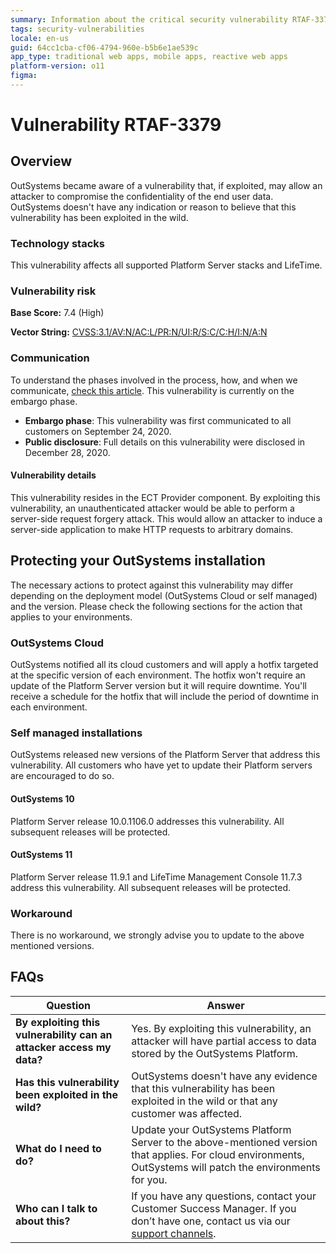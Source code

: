 ```yaml
---
summary: Information about the critical security vulnerability RTAF-3379
tags: security-vulnerabilities
locale: en-us
guid: 64cc1cba-cf06-4794-960e-b5b6e1ae539c
app_type: traditional web apps, mobile apps, reactive web apps
platform-version: o11
figma:
---
```



# Vulnerability RTAF-3379

## Overview 

OutSystems became aware of a vulnerability that, if exploited, may allow an attacker to compromise the confidentiality of the end user data.
OutSystems doesn't have any indication or reason to believe that this vulnerability has been exploited in the wild.

### Technology stacks

This vulnerability affects all supported Platform Server stacks and LifeTime.

### Vulnerability risk

**Base Score:** 7.4 (High)

**Vector String:** [CVSS:3.1/AV:N/AC:L/PR:N/UI:R/S:C/C:H/I:N/A:N](https://www.first.org/cvss/calculator/3.1#CVSS:3.1/AV:N/AC:L/PR:N/UI:R/S:C/C:H/I:N/A:N)

### Communication

To understand the phases involved in the process, how, and when we communicate, [check this article](https://success.outsystems.com/Support/Security/Vulnerabilities). This vulnerability is currently on the embargo phase.

   * **Embargo phase**: This vulnerability was first communicated to all customers on September 24, 2020.
   * **Public disclosure**: Full details on this vulnerability were disclosed in December 28, 2020.

#### Vulnerability details

This vulnerability resides in the ECT Provider component. By exploiting this vulnerability, an unauthenticated attacker would be able to perform a server-side request forgery attack. This would allow an attacker to induce a server-side application to make HTTP requests to arbitrary domains.

## Protecting your OutSystems installation

The necessary actions to protect against this vulnerability may differ depending on the deployment model (OutSystems Cloud or self managed) and the version. Please check the following sections for the action that applies to your environments.

### OutSystems Cloud

OutSystems notified all its cloud customers and will apply a hotfix targeted at the specific version of each environment. The hotfix won't require an update of the Platform Server version but it will require downtime. You'll receive a schedule for the hotfix that will include the period of downtime in each environment.

### Self managed installations

OutSystems released new versions of the Platform Server that address this vulnerability. 
All customers who have yet to update their Platform servers are encouraged to do so. 

#### OutSystems 10

Platform Server release 10.0.1106.0 addresses this vulnerability.
All subsequent releases will be protected.

#### OutSystems 11

Platform Server release 11.9.1 and LifeTime Management Console 11.7.3 address this vulnerability. All subsequent releases will be protected.

### Workaround

There is no workaround, we strongly advise you to update to the above mentioned versions.

## FAQs

| Question         | Answer                                             |
|--------------------------------------------------------------------------|---------------------------------------------------------------------------------------------------------------------------------------------------------------------|
| **By exploiting this vulnerability can an attacker access my data?**         | Yes. By exploiting this vulnerability, an attacker will have partial access to data stored by the OutSystems Platform.
| **Has this vulnerability been exploited in the wild?**                   | OutSystems doesn't have any evidence that this vulnerability has been exploited in the wild or that any customer was affected.                          |
| **What do I need to do?**                                                | Update your OutSystems Platform Server to the above-mentioned version that applies. For cloud environments, OutSystems will patch the environments for you.            |
| **Who can I talk to about this?**                                        | If you have any questions, contact your Customer Success Manager. If you don’t have one, contact us via our [support channels](https://www.outsystems.com/legal/success/contact-outsystems-technical-support/). |
